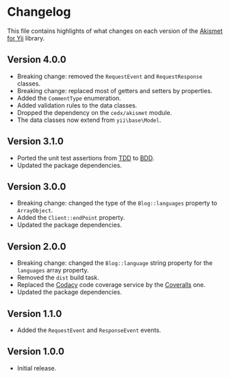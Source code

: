# Changelog
This file contains highlights of what changes on each version of the [Akismet for Yii](https://github.com/cedx/yii2-akismet) library.

## Version 4.0.0
- Breaking change: removed the `RequestEvent` and `RequestResponse` classes.
- Breaking change: replaced most of getters and setters by properties.
- Added the `CommentType` enumeration.
- Added validation rules to the data classes.
- Dropped the dependency on the `cedx/akismet` module.
- The data classes now extend from `yii\base\Model`.

## Version 3.1.0
- Ported the unit test assertions from [TDD](https://en.wikipedia.org/wiki/Test-driven_development) to [BDD](https://en.wikipedia.org/wiki/Behavior-driven_development).
- Updated the package dependencies.

## Version 3.0.0
- Breaking change: changed the type of the `Blog::languages` property to `ArrayObject`.
- Added the `Client::endPoint` property.
- Updated the package dependencies.

## Version 2.0.0
- Breaking change: changed the `Blog::language` string property for the `languages` array property.
- Removed the `dist` build task.
- Replaced the [Codacy](https://www.codacy.com) code coverage service by the [Coveralls](https://coveralls.io) one.
- Updated the package dependencies.

## Version 1.1.0
- Added the `RequestEvent` and `ResponseEvent` events.

## Version 1.0.0
- Initial release.
